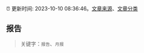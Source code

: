 :alarm_clock: 更新时间: 2023-10-10 08:36:46。[文章来源](/README.md)、[文章分类](/TAGS.md)

## 报告


> 关键字：`报告`、`月报`



